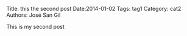 Title: this the second post
Date:2014-01-02
Tags: tag1
Category: cat2
Authors: José San Gil


This is my second post
